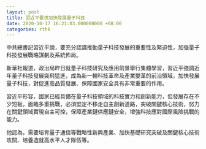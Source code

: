 ```yaml
---
layout: post
title: 習近平要求加快發展量子科技
date: 2020-10-17 16:21:03.000000000 +08:00
categories: rthk
---
```


中共總書記習近平說，要充分認識推動量子科技發展的重要性及緊迫性，加强量子科技發展戰略謀劃及系統佈局。

新華社報道，政治局昨日就量子科技研究及應用前景舉行集體學習，習近平強調近年量子科技發展突飛猛進，成為新一輪科技革命及產業變革的前沿領域，加快發展量子科技，對促進高品質發展、保障國家安全具有非常重要的作用。

習近平形容，國家已經具備在量子科技領域的科技實力和創新能力，但發展存在不少短板，面臨多重挑戰，必須堅定不移走自主創新道路，突破關鍵核心技術，努力在關鍵領域實現自主可控，保障產業鏈供應鏈安全，增強科技應對國際風險挑戰的能力。

他認為，需要培育量子通信等戰略性新興產業、加快基礎研究突破及關鍵核心技術攻關、培養造就高水平人才隊伍等。
